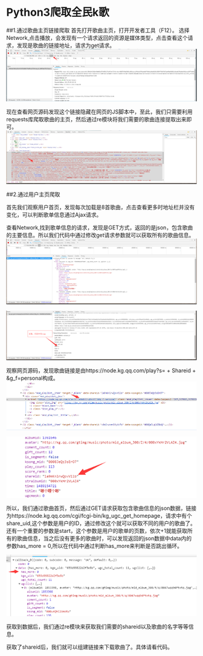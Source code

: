 # Python3爬取全民k歌

##1.通过歌曲主页链接爬取
首先打开歌曲主页，打开开发者工具（F12）。
选择Network,点击播放，会发现有一个请求返回的资源是媒体类型，点击查看这个请求，发现是歌曲的链接地址，请求为get请求。
![Aaron Swartz](https://raw.githubusercontent.com/Mrliu8023/getquanmin/master/image/01.png)

现在查看网页源码发现这个链接隐藏在网页的JS脚本中，至此，我们只需要利用requests库爬取歌曲的主页，然后通过re模块将我们需要的歌曲连接提取出来即可。
![Aaron Swartz](https://raw.githubusercontent.com/Mrliu8023/getquanmin/master/image/02.png)


##2.通过用户主页爬取

首先我们观察用户首页，发现每次加载是8首歌曲，点击查看更多时地址栏并没有变化，可以判断歌单信息通过Ajax请求。

查看Network,找到歌单信息的请求，发现是GET方式，返回的是json，包含歌曲的主要信息。所以我们代码中通过修改get请求参数就可以获取所有的歌曲信息。
![Aaron Swartz](https://raw.githubusercontent.com/Mrliu8023/getquanmin/master/image/03.png)

![Aaron Swartz](https://raw.githubusercontent.com/Mrliu8023/getquanmin/master/image/04.png)

观察网页源码，发现歌曲链接是由https://node.kg.qq.com/play?s= + Shareid + &g_f=personal构成。
![Aaron Swartz](https://raw.githubusercontent.com/Mrliu8023/getquanmin/master/image/05.png)


![Aaron Swartz](https://raw.githubusercontent.com/Mrliu8023/getquanmin/master/image/06.png)

所以，我们通过歌曲首页，然后通过GET请求获取包含歌曲信息的json数据，链接为https://node.kg.qq.com/cgi/fcgi-bin/kg_ugc_get_homepage，请求中有个share_uid,这个参数是用户的ID，通过修改这个就可以获取不同的用户的歌曲了。
还有一个重要的参数是start，这个参数是用户的歌单的页数，依次+1就能获取所有的歌曲信息，当之后没有更多的歌曲时，可以发现返回的json数据中data内的参数has_more = 0,所以在代码中通过判断has_more来判断是否跳出循环。

![Aaron Swartz](https://raw.githubusercontent.com/Mrliu8023/getquanmin/master/image/07.png)


获取到数据后，我们通过re模块来获取我们需要的shareid以及歌曲的名字等等信息。

获取了shareid后，我们就可以组建链接来下载歌曲了。具体请看代码。
